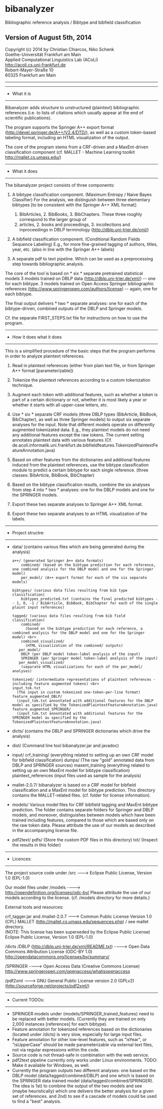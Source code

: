 bibanalyzer
===========

Bibliographic reference analysis / Bibtype and bibfield classification

Version of August 5th, 2014
------------------------

Copyright (c) 2014 by Christian Chiarcos, Niko Schenk <br>
Goethe-Universität Frankfurt am Main <br>
Applied Computational Linguistics Lab (ACoLi) <br>
http://acoli.cs.uni-frankfurt.de <br>
Robert-Mayer-Straße 10 <br>
60325 Frankfurt am Main <br>

------------------------




------------------------
- What it is
------------------------
Bibanalyzer adds structure to unstructured (plaintext) bibliographic references 
(i.e. to lists of citations which usually appear at the end of scientific publications).

The program supports the Springer A++ export format (http://devel.springer.de/A++/V2.4/DTD/), as well as 
a custom token-based labeling format, including an HTML visualization of the output.

The core of the program stems from a CRF-driven and a MaxEnt-driven classification component 
(cf. MALLET - Machine Learning toolkit http://mallet.cs.umass.edu/) 



------------------------
- What it does
------------------------
The bibanalyzer project consists of three components:

1. A bibtype classification component. (Maximum Entropy / Naive Bayes Classifier)
   For the analysis, we distinguish between three elementary bibtypes [to be consistent with the Springer A++ XML format]: 
    1. BibArticles, 2. BibBooks, 3. BibChapters. 
    These three roughly correspond to the larger group of 
    1. articles, 2. books and proceedings, 3. incollections and inproceedings in DBLP terminology (http://dblp.uni-trier.de/xml/)

2. A bibfield classification component.  (Conditional Random Fields Sequence Labeling)
   E.g., for more fine-grained tagging of authors, titles, year, etc. (also in line with the Springer A++ labels)
   
3. A separate pdf to text pipeline.
   Which can be used as a preprocessing step towards bibliographic analysis.


The core of the tool is based on * six * separate pretrained statistical models
  3 models trained on DBLP data (http://dblp.uni-trier.de/xml/) -- one for each bibtype.
  3 models trained on Open Access Springer bibliographic references (http://www.springeropen.com/authors/license) -- again, one for each bibtype.
  
The final output delivers * two * separate analyses: one for each of the bibtype-driven, combined outputs of the DBLP and Springer models.

Cf. the separate FIRST_STEPS.txt file for instructions on how to use the program.



------------------------
- How it does what it does
------------------------

This is a simplified procedure of the basic steps that the program performs in order to analyze plaintext references.

1. Read in plaintext references (either from plain text file, or from Springer A++ format [parameterizable])

2. Tokenize the plaintext references according to a custom tokenization technique.

3. Augment each token with additional features, such as whether a token is part of a certain dictionary or not, whether
   it is most likely a year or whether it starts with all upper-case letters, etc.
   
4. Use * six * separate CRF models (three DBLP types (BibArticle, BibBook, BibChapter), as well as three Springer models) to output
   six separate analyses for the input. Note that different models operate on differently augmented tokenizated data. E.g., they
   plaintext models do not need any additional features except the raw tokens. The current setting annotates plaintext data with various
   features (Cf. de.acoli.informatik.uni.frankfurt.de.bibfieldfeatures.TokenizedPlaintextFeatureAnnotation.java)
   
5. Based on other features from the dictionaries and additional features induced from the plaintext references, use the 
   bibtype classification module to predict a certain bibtype for each single reference. (three classes: BibArticle, BibBook, BibChapter)
   
6. Based on the bibtype classification results, combine the six analyses from step 4 into * two * analyses: one for the DBLP models and 
   one for the SPRINGER models.
   
7. Export these two separate analyses to Springer A++ XML format.

8. Export these two separate analyses to an HTML visualization of the labels.



------------------------
- Project structre:
------------------------

- data/ (contains various files which are being generated during the analysis)
    
      a++/ (generated Springer A++ data formats)
	      combined/ (based on the bibtype prediction for each reference, one combined analysis for the DBLP model and one for the Springer model)
	      per_model/ (A++ export format for each of the six separate models) 
	
      bibtypes/ (various data files resulting from bib type classification)
	      bibtypes_predicted.txt (contains the final predicted bibtypes -- 1, 0, -1 / BibArticle, BibBook, BibChapter for each of the single plaint input references)
	
      tagged/ (various data files resulting from bib field classification)
	      combined/
	        (based on the bibtype prediction for each reference, a combined analysis for the DBLP model and one for the Springer model) <br>
	      combined_visualized/
	        (HTML visualization of the combined/ outputs) 
	     per_model/
	      DBLP (per DBLP model token-label analysis of the input) 
	      SPRINGER (per Springer model token-label analysis of the input) 
	     per_model_visualized/
	      (separate HTML visualizations for each of the per_model/ analyses)
      
      tokenized/ (intermediate representations of plaintext references - including feature augmented tokens) <br>
	  input_tok.txt
	    (The input in custom tokenized one-token-per-line format)
	  feature_augmented_DBLP/
	    (input_tok.txt annontated with additional features for the DBLP model as specified by the TokenizedPlaintextFeatureAnnotation.java)
	  feature_augmented_SPRINGER/
	    (input_tok.txt annontated with additional features for the SPRINGER model as specified by the TokenizedPlaintextFeatureAnnotation.java)
	  
- dicts/ (contains the DBLP and SPRINGER dictionaries which drive the analysis)

- dist/ (Command line tool bibanalyzer.jar and javadoc)

- input/
      crf_training/ (everything related to setting up an own CRF model for bibfield classification)
      dumps/ (The raw "gold" annotated data from DBLP and SPRINGER sources)
      maxent_training (everything related to setting up an own MaxEnt model for bibtype classification)
      plaintext_references (input files used as sample for the analysis)
    
- mallet-2.0.7/
  bibanalyzer is based on a CRF model for bibfield classification and a MaxEnt model for bibtype prediction.
  This directory contains the MALLET-related files. (cf. folder for license information).

- models/
  Various model files for CRF bibfield tagging and MaxEnt bibtype prediction.
  The folder contains separate folders for Springer and DBLP models, and moreover, distinguishes between models 
  which have been trained including features, compared to those which are based only on the raw token data.
  Please attribute the use of our models as described in the accompanying license file.

- pdf2text/
    pdfs/ (Store the custom PDF files in this directory)
    txt/ (Inspect the results in this folder)






------------------------
- Licences:
------------------------


The project source code under /src 
  ---> Eclipse Public License, Version 1.0 (EPL-1.0)

Our model files under /models 
  ----> http://opendefinition.org/licenses/odc-by/ 
  Please attribute the use of our models according to the license. (cf. /models directory for more details.)
  
  
External tools and resources:  
  
crf_tagger.jar and /mallet-2.0.7
  ---> Common Public License Version 1.0 (CPL)
  MALLET (http://mallet.cs.umass.edu/sequences.php) / see mallet directory.  
  (NOTE: This license has been superseded by the Eclipse Public License) Eclipse Public License, Version 1.0 (EPL-1.0)

/dicts
  /DBLP (http://dblp.uni-trier.de/xml/README.txt)
  ----> Open Data Commons Attribution License (ODC-BY 1.0) 
  http://opendatacommons.org/licenses/by/summary/
   
  /SPRINGER 
  ----> Open Access Data (Creative Commons License) 
  http://www.springeropen.com/openaccess/whatisopenaccess
  
  
/pdf2xml 
  ---> GNU General Public License version 2.0 (GPLv2)
  (http://sourceforge.net/projects/pdf2xml/) 
  


  
------------------------
- Current TODOs:
------------------------

- SPRINGER models under (models/SPRINGER_trained_features) need to be replaced with better models. (Currently they are trained on only 2,000 instances [references] for each bibtype).
- Feature annotation for tokenized references based on the dictionaries (located under /dicts) is very slow, especially for large input files.
- Feature annotation for other low-level features, such as "isYear", or "isUpperCase" should be made parameterizable via external text files, not via regular expressions within the code.
- Source code is not thread-safe in combination with the web service.
- pdf2text pipeline currently only works under Linux environments. TODO: Make it available for Windows, as well.
- Currently the program outputs two different analyses: one based on the DBLP model (data/tagged/combined/DBLP) and one which is based on the SPRINGER data trained model (data/tagged/combined/SPRINGER).
  The idea is 
  1st) to combine the output of the two models and see (maybe heuristically) which one delivers the better analysis for a given set of references.
  and
  2nd) to see if a cascade of models could be used to find a "best" analysis.
